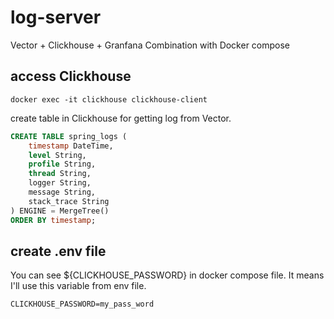 # log-server
Vector + Clickhouse + Granfana Combination with Docker compose


## access Clickhouse
`docker exec -it clickhouse clickhouse-client`

create table in Clickhouse for getting log from Vector.
```sql
CREATE TABLE spring_logs (
    timestamp DateTime,
    level String,
    profile String,
    thread String,
    logger String,
    message String,
    stack_trace String
) ENGINE = MergeTree()
ORDER BY timestamp;
```

## create .env file
You can see ${CLICKHOUSE_PASSWORD} in docker compose file.
It means I'll use this variable from env file.

```env
CLICKHOUSE_PASSWORD=my_pass_word
```